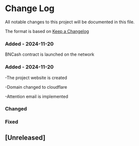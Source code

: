 
# Change Log
All notable changes to this project will be documented in this file.
 
The format is based on [Keep a Changelog](http://keepachangelog.com/)
 
### Added - 2024-11-20
BNCash contract is launched on the network

### Added - 2024-11-20
-The project website is created

-Domain changed to cloudflare

-Attention email is implemented

### Changed
### Fixed
## [Unreleased] 
